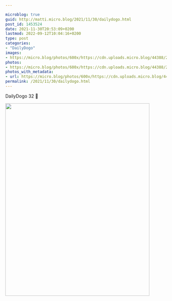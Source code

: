```yaml
---

microblog: true
guid: http://matti.micro.blog/2021/11/30/dailydogo.html
post_id: 1453524
date: 2021-11-30T20:53:09+0200
lastmod: 2022-09-12T10:04:16+0200
type: post
categories:
- "DailyDogo"
images:
- https://micro.blog/photos/600x/https://cdn.uploads.micro.blog/44388/2021/98314c8f3c.jpg
photos:
- https://micro.blog/photos/600x/https://cdn.uploads.micro.blog/44388/2021/98314c8f3c.jpg
photos_with_metadata:
- url: https://micro.blog/photos/600x/https://cdn.uploads.micro.blog/44388/2021/98314c8f3c.jpg
permalink: /2021/11/30/dailydogo.html
---
```

DailyDogo 32 🐶

<img src="/media/uploads/2021/98314c8f3c.jpg" width="450" height="600" alt="" />
